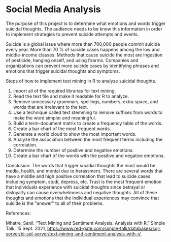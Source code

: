 # Social Media Analysis

The purpose of this project is to determine what emotions and words trigger suicidal thoughts. The audience needs to be know this information in order to implement strategies to prevent suicide attempts and events. 

Suicide is a global issue where more than 700,000 people commit suicide every year. More than 70 % of suicide cases happens among the low and middle-income classes. Methods that cause suicide the most are ingestion of pesticide, hanging onself, and using firarms. Companies and organizations can prevent more suicide cases by identifying phrases and emotions that trigger suicidal thoughts and symptoms.


Steps of how to implement text mining in R to analyze suicidal thoughts.
1. import all of the required libraries for text mining.
2. Read the text file and make it readable for R to analyze.
3. Remove unncessary grammars, spellings, numbers, extra space, and words that are irrelevant to the text.
4. Use a technique called text stemming to remove suffixes from words to make the word simpler and meaningful.
5. Build a term-document matrix to create a frequency table of the words.
6. Create a bar chart of the most frequent words.
7. Generate a world cloud to show the most important words.
8. Analyze the association between the most frequent terms including the correlation.
9. Determine the number of positive and negative emotions.
10. Create a bar chart of the words with the positive and negative emotions.


Conclusion: The words that trigger sucidial thoughts the most would be media, health, and mental due to harassment. There are several words that have a middle and high positive correlation that lead to suicide cases including symptom, studi, depress, etc. Trust is the most frequent emotion that individuals experience with suicidal thoughts since betrayal or disloyalty can cause overwhelmness and negative thoughts. All of these thoughts and emotions that the individual experiences may convince that suicide is the "answer" to all of their problems. 

References:

Mhatre, Sanil. “Text Mining and Sentiment Analysis: Analysis with R.” Simple Talk, 15 Sept. 2021, https://www.red-gate.com/simple-talk/databases/sql-server/bi-sql-server/text-mining-and-sentiment-analysis-with-r/. 
